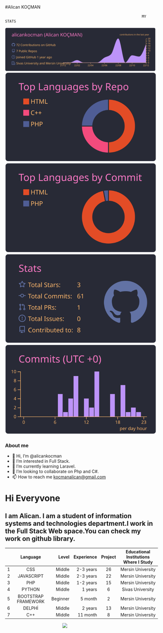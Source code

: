 #Alican KOÇMAN






                                                                   MY STATS



[![](https://raw.githubusercontent.com/alicankocman/alicankocman/master/profile-summary-card-output/dracula/0-profile-details.svg)](https://github.com/vn7n24fzkq/github-profile-summary-cards)
[![](https://raw.githubusercontent.com/alicankocman/alicankocman/master/profile-summary-card-output/dracula/1-repos-per-language.svg)](https://github.com/vn7n24fzkq/github-profile-summary-cards) [![](https://raw.githubusercontent.com/alicankocman/alicankocman/master/profile-summary-card-output/dracula/2-most-commit-language.svg)](https://github.com/vn7n24fzkq/github-profile-summary-cards)
[![](https://raw.githubusercontent.com/alicankocman/alicankocman/master/profile-summary-card-output/dracula/3-stats.svg)](https://github.com/vn7n24fzkq/github-profile-summary-cards) [![](https://raw.githubusercontent.com/alicankocman/alicankocman/master/profile-summary-card-output/dracula/4-productive-time.svg)](https://github.com/vn7n24fzkq/github-profile-summary-cards)


<h3>About me</h3>

- 👋 Hi, I’m @alicankocman
- 👀 I’m interested in Full Stack.
- 🌱 I’m currently learning Laravel.
- 💞️ I’m looking to collaborate on Php and C#.
- 📫 How to reach me kocmanalican@gmail.com

<!---
alicankocman/alicankocman is a ✨ special ✨ repository because its `README.md` (this file) appears on your GitHub profile.
You can click the Preview link to take a look at your changes.
--->

# <h1>Hi Everyvone</h1>
## ****I am Alican. I am a student of information systems and technologies department.I work in the Full Stack Web space.You can check my work on github library.****

|   | Language   | Level  | Experience  | Project  | Educational Institutions Where I Study  |   
| --|:-------:| -----:|-------:| :-----:| :-----:|
| 1 | CSS  | Middle     | 2-3 years  | 26     |Mersin University|
| 2 | JAVASCRIPT   | Middle   | 2-3 years   | 22    | Mersin University|
| 3 | PHP     | Middle  | 1-2 years     | 15  |Mersin University|
|4|PYTHON|Middle |1 years     | 6  |Sivas University|
|5|BOOTSTRAP FRAMEWORK | Beginner  |5 month      | 2     |Mersin University|
| 6 | DELPHİ   | Middle    | 2 years     | 13  |Mersin University|
| 7 | C++     | Middle  | 11 month     | 8  |Mersin University|



&nbsp;&nbsp;&nbsp;&nbsp;&nbsp;&nbsp;&nbsp;&nbsp;&nbsp;&nbsp;&nbsp;&nbsp;&nbsp;&nbsp;&nbsp;&nbsp;&nbsp;&nbsp;&nbsp;&nbsp;&nbsp;&nbsp;&nbsp;&nbsp;&nbsp;&nbsp;&nbsp;&nbsp;&nbsp;&nbsp;&nbsp;&nbsp;&nbsp;&nbsp;&nbsp;&nbsp;&nbsp;&nbsp;&nbsp;&nbsp;&nbsp;&nbsp;&nbsp;&nbsp;&nbsp;&nbsp;&nbsp;&nbsp;<img src="https://media.giphy.com/media/iIqmM5tTjmpOB9mpbn/giphy.gif">


